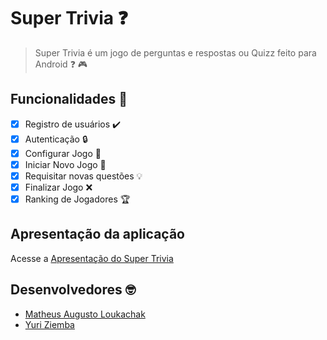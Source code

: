 # Super Trivia :question:
> Super Trivia é um jogo de perguntas e respostas ou Quizz feito para Android :question: :video_game:

## Funcionalidades :rocket:
- [x] Registro de usuários :heavy_check_mark:
- [x] Autenticação :lock:
- [x] Configurar Jogo :hammer:
- [x] Iniciar Novo Jogo :game_die:
- [x] Requisitar novas questões :bulb:
- [x] Finalizar Jogo :x:
- [x] Ranking de Jogadores :trophy:

## Apresentação da aplicação
Acesse a [Apresentação do Super Trivia](https://www.youtube.com/watch?v=gAIA5GZSqrs)

## Desenvolvedores :nerd_face:
- [Matheus Augusto Loukachak](https://github.com/matheuslk)
- [Yuri Ziemba](https://github.com/yuziem14)